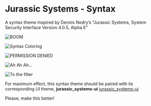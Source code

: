 # Jurassic Systems - Syntax

A syntax theme inspired by Dennis Nedry’s “Jurassic Systems, System Security Interface Version 4.0.5, Alpha E”

![BOOM](http://i.imgur.com/PPxNzh8.png)

![Syntax Coloring](http://i.imgur.com/cGPYxjV.png "Note: Using jurassic_systems-ui")

![PERMISSION DENIED](http://i.imgur.com/tlYKG9i.png)

![Ah Ah Ah...](http://i.imgur.com/nEtiuCm.png)

![To the filter](http://i.imgur.com/tEcpv11.png)

For maximum effect, this syntax theme should be paired with its corresponding UI theme, **jurassic_systems-ui**
[jurassic_systems-ui](https://atom.io/themes/jurassic_systems-ui)

Please, make this better!  
